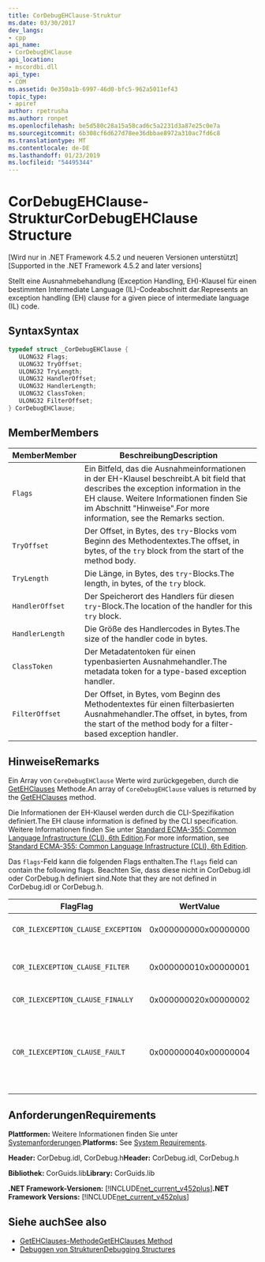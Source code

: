 ```yaml
---
title: CorDebugEHClause-Struktur
ms.date: 03/30/2017
dev_langs:
- cpp
api_name:
- CorDebugEHClause
api_location:
- mscordbi.dll
api_type:
- COM
ms.assetid: 0e350a1b-6997-46d0-bfc5-962a5011ef43
topic_type:
- apiref
author: rpetrusha
ms.author: ronpet
ms.openlocfilehash: be5d580c28a15a58cad6c5a2231d3a87e25c0e7a
ms.sourcegitcommit: 6b308cf6d627d78ee36dbbae8972a310ac7fd6c8
ms.translationtype: MT
ms.contentlocale: de-DE
ms.lasthandoff: 01/23/2019
ms.locfileid: "54495344"
---
```

# <a name="cordebugehclause-structure"></a><span data-ttu-id="3055f-102">CorDebugEHClause-Struktur</span><span class="sxs-lookup"><span data-stu-id="3055f-102">CorDebugEHClause Structure</span></span>
<span data-ttu-id="3055f-103">[Wird nur in .NET Framework 4.5.2 und neueren Versionen unterstützt]</span><span class="sxs-lookup"><span data-stu-id="3055f-103">[Supported in the .NET Framework 4.5.2 and later versions]</span></span>  
  
 <span data-ttu-id="3055f-104">Stellt eine Ausnahmebehandlung (Exception Handling, EH)-Klausel für einen bestimmten Intermediate Language (IL)-Codeabschnitt dar.</span><span class="sxs-lookup"><span data-stu-id="3055f-104">Represents an exception handling (EH) clause for a given piece of intermediate language (IL) code.</span></span>  
  
## <a name="syntax"></a><span data-ttu-id="3055f-105">Syntax</span><span class="sxs-lookup"><span data-stu-id="3055f-105">Syntax</span></span>  
  
```cpp
typedef struct _CorDebugEHClause {  
   ULONG32 Flags;  
   ULONG32 TryOffset;  
   ULONG32 TryLength;  
   ULONG32 HandlerOffset;  
   ULONG32 HandlerLength;  
   ULONG32 ClassToken;  
   ULONG32 FilterOffset;  
} CorDebugEHClause;  
```  
  
## <a name="members"></a><span data-ttu-id="3055f-106">Member</span><span class="sxs-lookup"><span data-stu-id="3055f-106">Members</span></span>  
  
|<span data-ttu-id="3055f-107">Member</span><span class="sxs-lookup"><span data-stu-id="3055f-107">Member</span></span>|<span data-ttu-id="3055f-108">Beschreibung</span><span class="sxs-lookup"><span data-stu-id="3055f-108">Description</span></span>|  
|------------|-----------------|  
|`Flags`|<span data-ttu-id="3055f-109">Ein Bitfeld, das die Ausnahmeinformationen in der EH-Klausel beschreibt.</span><span class="sxs-lookup"><span data-stu-id="3055f-109">A bit field that describes the exception information in the EH clause.</span></span> <span data-ttu-id="3055f-110">Weitere Informationen finden Sie im Abschnitt "Hinweise".</span><span class="sxs-lookup"><span data-stu-id="3055f-110">For more information, see the Remarks section.</span></span>|  
|`TryOffset`|<span data-ttu-id="3055f-111">Der Offset, in Bytes, des `try`-Blocks vom Beginn des Methodentextes.</span><span class="sxs-lookup"><span data-stu-id="3055f-111">The offset, in bytes, of the `try` block from the start of the method body.</span></span>|  
|`TryLength`|<span data-ttu-id="3055f-112">Die Länge, in Bytes, des `try`-Blocks.</span><span class="sxs-lookup"><span data-stu-id="3055f-112">The length, in bytes, of the `try` block.</span></span>|  
|`HandlerOffset`|<span data-ttu-id="3055f-113">Der Speicherort des Handlers für diesen `try`-Block.</span><span class="sxs-lookup"><span data-stu-id="3055f-113">The location of the handler for this `try` block.</span></span>|  
|`HandlerLength`|<span data-ttu-id="3055f-114">Die Größe des Handlercodes in Bytes.</span><span class="sxs-lookup"><span data-stu-id="3055f-114">The size of the handler code in bytes.</span></span>|  
|`ClassToken`|<span data-ttu-id="3055f-115">Der Metadatentoken für einen typenbasierten Ausnahmehandler.</span><span class="sxs-lookup"><span data-stu-id="3055f-115">The metadata token for a type-based exception handler.</span></span>|  
|`FilterOffset`|<span data-ttu-id="3055f-116">Der Offset, in Bytes, vom Beginn des Methodentextes für einen filterbasierten Ausnahmehandler.</span><span class="sxs-lookup"><span data-stu-id="3055f-116">The offset, in bytes, from the start of the method body for a filter-based exception handler.</span></span>|  
  
## <a name="remarks"></a><span data-ttu-id="3055f-117">Hinweise</span><span class="sxs-lookup"><span data-stu-id="3055f-117">Remarks</span></span>  
 <span data-ttu-id="3055f-118">Ein Array von `CoreDebugEHClause` Werte wird zurückgegeben, durch die [GetEHClauses](../../../../docs/framework/unmanaged-api/debugging/icordebugilcode-getehclauses-method.md) Methode.</span><span class="sxs-lookup"><span data-stu-id="3055f-118">An array of `CoreDebugEHClause` values is returned by the [GetEHClauses](../../../../docs/framework/unmanaged-api/debugging/icordebugilcode-getehclauses-method.md) method.</span></span>  
  
 <span data-ttu-id="3055f-119">Die Informationen der EH-Klausel werden durch die CLI-Spezifikation definiert.</span><span class="sxs-lookup"><span data-stu-id="3055f-119">The EH clause information is defined by the CLI specification.</span></span> <span data-ttu-id="3055f-120">Weitere Informationen finden Sie unter [Standard ECMA-355: Common Language Infrastructure (CLI), 6th Edition](https://www.ecma-international.org/publications/standards/Ecma-335.htm).</span><span class="sxs-lookup"><span data-stu-id="3055f-120">For more information, see [Standard ECMA-355: Common Language Infrastructure (CLI), 6th Edition](https://www.ecma-international.org/publications/standards/Ecma-335.htm).</span></span>  
  
 <span data-ttu-id="3055f-121">Das `flags`-Feld kann die folgenden Flags enthalten.</span><span class="sxs-lookup"><span data-stu-id="3055f-121">The `flags` field can contain the following flags.</span></span> <span data-ttu-id="3055f-122">Beachten Sie, dass diese nicht in CorDebug.idl oder CorDebug.h definiert sind.</span><span class="sxs-lookup"><span data-stu-id="3055f-122">Note that they are not defined in CorDebug.idl or CorDebug.h.</span></span>  
  
|<span data-ttu-id="3055f-123">Flag</span><span class="sxs-lookup"><span data-stu-id="3055f-123">Flag</span></span>|<span data-ttu-id="3055f-124">Wert</span><span class="sxs-lookup"><span data-stu-id="3055f-124">Value</span></span>|<span data-ttu-id="3055f-125">Beschreibung</span><span class="sxs-lookup"><span data-stu-id="3055f-125">Description</span></span>|  
|----------|-----------|-----------------|  
|`COR_ILEXCEPTION_CLAUSE_EXCEPTION`|<span data-ttu-id="3055f-126">0x00000000</span><span class="sxs-lookup"><span data-stu-id="3055f-126">0x00000000</span></span>|<span data-ttu-id="3055f-127">Eine typisierte Ausnahmeklausel.</span><span class="sxs-lookup"><span data-stu-id="3055f-127">A typed exception clause.</span></span>|  
|`COR_ILEXCEPTION_CLAUSE_FILTER`|<span data-ttu-id="3055f-128">0x00000001</span><span class="sxs-lookup"><span data-stu-id="3055f-128">0x00000001</span></span>|<span data-ttu-id="3055f-129">Ein Ausnahmefilter und eine Handlerklausel.</span><span class="sxs-lookup"><span data-stu-id="3055f-129">An exception filter and handler clause.</span></span>|  
|`COR_ILEXCEPTION_CLAUSE_FINALLY`|<span data-ttu-id="3055f-130">0x00000002</span><span class="sxs-lookup"><span data-stu-id="3055f-130">0x00000002</span></span>|<span data-ttu-id="3055f-131">Eine `finally`-Klausel.</span><span class="sxs-lookup"><span data-stu-id="3055f-131">A `finally` clause.</span></span>|  
|`COR_ILEXCEPTION_CLAUSE_FAULT`|<span data-ttu-id="3055f-132">0x00000004</span><span class="sxs-lookup"><span data-stu-id="3055f-132">0x00000004</span></span>|<span data-ttu-id="3055f-133">Eine fault-Klausel (eine `finally`-Klausel, die nur aufgerufen wird, wenn eine Ausnahme ausgelöst wird).</span><span class="sxs-lookup"><span data-stu-id="3055f-133">A fault clause (a `finally` clause that is called only when an exception is thrown).</span></span>|  
  
## <a name="requirements"></a><span data-ttu-id="3055f-134">Anforderungen</span><span class="sxs-lookup"><span data-stu-id="3055f-134">Requirements</span></span>  
 <span data-ttu-id="3055f-135">**Plattformen:** Weitere Informationen finden Sie unter [Systemanforderungen](../../../../docs/framework/get-started/system-requirements.md).</span><span class="sxs-lookup"><span data-stu-id="3055f-135">**Platforms:** See [System Requirements](../../../../docs/framework/get-started/system-requirements.md).</span></span>  
  
 <span data-ttu-id="3055f-136">**Header:** CorDebug.idl, CorDebug.h</span><span class="sxs-lookup"><span data-stu-id="3055f-136">**Header:** CorDebug.idl, CorDebug.h</span></span>  
  
 <span data-ttu-id="3055f-137">**Bibliothek:** CorGuids.lib</span><span class="sxs-lookup"><span data-stu-id="3055f-137">**Library:** CorGuids.lib</span></span>  
  
 <span data-ttu-id="3055f-138">**.NET Framework-Versionen:** [!INCLUDE[net_current_v452plus](../../../../includes/net-current-v452plus-md.md)]</span><span class="sxs-lookup"><span data-stu-id="3055f-138">**.NET Framework Versions:** [!INCLUDE[net_current_v452plus](../../../../includes/net-current-v452plus-md.md)]</span></span>  
  
## <a name="see-also"></a><span data-ttu-id="3055f-139">Siehe auch</span><span class="sxs-lookup"><span data-stu-id="3055f-139">See also</span></span>
- [<span data-ttu-id="3055f-140">GetEHClauses-Methode</span><span class="sxs-lookup"><span data-stu-id="3055f-140">GetEHClauses Method</span></span>](../../../../docs/framework/unmanaged-api/debugging/icordebugilcode-getehclauses-method.md)
- [<span data-ttu-id="3055f-141">Debuggen von Strukturen</span><span class="sxs-lookup"><span data-stu-id="3055f-141">Debugging Structures</span></span>](../../../../docs/framework/unmanaged-api/debugging/debugging-structures.md)

